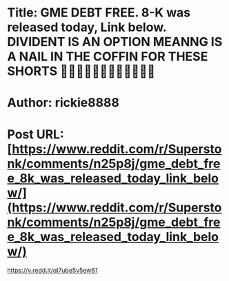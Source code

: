 # Title: GME DEBT FREE. 8-K was released today, Link below. DIVIDENT IS AN OPTION MEANNG IS A NAIL IN THE COFFIN FOR THESE SHORTS 🚀🚀🚀🚀🚀🚀🚀🚀🚀🚀🚀🚀
# Author: rickie8888
# Post URL: [https://www.reddit.com/r/Superstonk/comments/n25p8j/gme_debt_free_8k_was_released_today_link_below/](https://www.reddit.com/r/Superstonk/comments/n25p8j/gme_debt_free_8k_was_released_today_link_below/)


https://v.redd.it/ql7ube5v5ew61